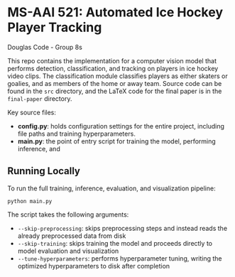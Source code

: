 # MS-AAI 521: Automated Ice Hockey Player Tracking
Douglas Code - Group 8s

This repo contains the implementation for a computer vision model that performs detection, classification, and tracking on players in ice hockey video clips.
The classification module classifies players as either skaters or goalies, and as members of the home or away team.
Source code can be found in the `src` directory, and the LaTeX code for the final paper is in the `final-paper` directory.

Key source files:
* **config.py**: holds configuration settings for the entire project, including file paths and training hyperparameters.
* **main.py**: the point of entry script for training the model, performing inference, and 

## Running Locally

To run the full training, inference, evaluation, and visualization pipeline:

    python main.py

The script takes the following arguments:
* `--skip-preprocessing`: skips preprocessing steps and instead reads the already preprocessed data from disk
* `--skip-training`: skips training the model and proceeds directly to model evaluation and visualization
* `--tune-hyperparameters`: performs hyperparameter tuning, writing the optimized hyperparameters to disk after completion